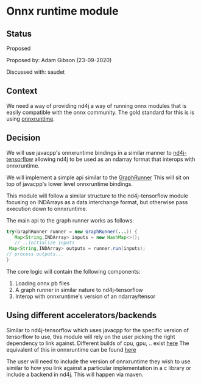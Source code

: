 # Onnx runtime module

## Status
Proposed

Proposed by: Adam Gibson (23-09-2020)

Discussed with: saudet

## Context

We need a way of providing nd4j a way of running onnx modules
that is easily compatible with the onnx community. The gold standard for this
is is using [onnxruntime](https://github.com/microsoft/onnxruntime/blob/master/docs/Java_API.md).


## Decision

We will use javacpp's onnxruntime bindings in a similar manner to [nd4j-tensorflow](../nd4j-tensorflow)
allowing nd4j to be used as an ndarray format that interops with onnxruntime.

We will implement a simple api similar to the [GraphRunner](../nd4j-tensorflow/src/main/java/org/nd4j/tensorflow/conversion/graphrunner/GraphRunner.java)
This will sit on top of javacpp's lower level onnxruntime bindings.

This module will follow a similar structure to the nd4j-tensorflow module
focusing on INDArrays as a data interchange format, but otherwise pass execution
down to onnxruntime.


The main api to the graph runner works as follows:

```java
try(GraphRunner runner = new GraphRunner(...)) {
   Map<String,INDArray> inputs = new HashMap<>();
   // ..initialize inputs
 Map<String,INDArray> outputs = runner.run(inputs);
// process outputs...
}
```

The core logic will contain the following components:

1. Loading onnx pb files
2. A graph runner in similar nature to nd4j-tensorflow
3. Interop with onnxruntime's version of an ndarray/tensor

Using different accelerators/backends
-----------------------------------------

Similar to nd4j-tensorflow which uses javacpp for the specific version of
tensorflow to use, this module will rely on the user picking the right dependency
to link against. Different builds of cpu, gpu, .. exist [here](https://repo1.maven.org/maven2/org/bytedeco/tensorflow/1.15.3-1.5.4/)
The equivalent of this in onnxruntime can be found [here](https://repo1.maven.org/maven2/org/bytedeco/onnxruntime/1.4.0-1.5.4/)

The user will need to include the version of onnxruntime they wish to use
similar to how you link against a particular implementation in a c library
or include a backend in nd4j. This will happen via maven.

